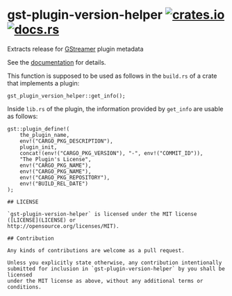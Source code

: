 # gst-plugin-version-helper [![crates.io](https://img.shields.io/crates/v/gst-plugin-version-helper.svg)](https://crates.io/crates/gst-plugin-version-helper) [![docs.rs](https://docs.rs/gst-plugin-version-helper/badge.svg)](https://docs.rs/gst-plugin-version-helper)

Extracts release for [GStreamer](https://gstreamer.freedesktop.org) plugin metadata

See the [documentation](https://docs.rs/gst-plugin-version-helper) for details.

This function is supposed to be used as follows in the `build.rs` of a crate that implements a
plugin:

```rust,ignore
gst_plugin_version_helper::get_info();
```

Inside `lib.rs` of the plugin, the information provided by `get_info` are usable as follows:

```rust,ignore
gst::plugin_define!(
    the_plugin_name,
    env!("CARGO_PKG_DESCRIPTION"),
    plugin_init,
    concat!(env!("CARGO_PKG_VERSION"), "-", env!("COMMIT_ID")),
    "The Plugin's License",
    env!("CARGO_PKG_NAME"),
    env!("CARGO_PKG_NAME"),
    env!("CARGO_PKG_REPOSITORY"),
    env!("BUILD_REL_DATE")
);

## LICENSE

`gst-plugin-version-helper` is licensed under the MIT license ([LICENSE](LICENSE) or
http://opensource.org/licenses/MIT).

## Contribution

Any kinds of contributions are welcome as a pull request.

Unless you explicitly state otherwise, any contribution intentionally
submitted for inclusion in `gst-plugin-version-helper` by you shall be licensed
under the MIT license as above, without any additional terms or conditions.
